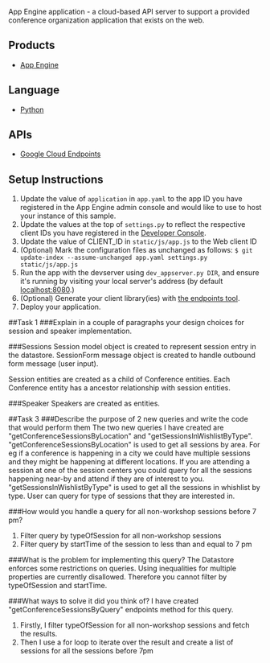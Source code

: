 App Engine application - a cloud-based API server to support a provided conference organization application that exists on the web.

## Products
- [App Engine][1]

## Language
- [Python][2]

## APIs
- [Google Cloud Endpoints][3]

## Setup Instructions
1. Update the value of `application` in `app.yaml` to the app ID you
   have registered in the App Engine admin console and would like to use to host
   your instance of this sample.
1. Update the values at the top of `settings.py` to
   reflect the respective client IDs you have registered in the
   [Developer Console][4].
1. Update the value of CLIENT_ID in `static/js/app.js` to the Web client ID
1. (Optional) Mark the configuration files as unchanged as follows:
   `$ git update-index --assume-unchanged app.yaml settings.py static/js/app.js`
1. Run the app with the devserver using `dev_appserver.py DIR`, and ensure it's running by visiting your local server's address (by default [localhost:8080][5].)
1. (Optional) Generate your client library(ies) with [the endpoints tool][6].
1. Deploy your application.

##Task 1
###Explain in a couple of paragraphs your design choices for session and speaker implementation.

###Sessions
Session model object is created to represent session entry in the datastore.
SessionForm message object is created to handle outbound form message (user input).

Session entities are created as a child of Conference entities. Each Conference
entity has a ancestor relationship with session entities.

###Speaker
Speakers are created as entities.

##Task 3
###Describe the purpose of 2 new queries and write the code that would perform them
The two new queries I have created are "getConferenceSessionsByLocation" and
"getSessionsInWishlistByType". "getConferenceSessionsByLocation" is used to
get all sessions by area. For eg if a conference is happening in a city we
could have multiple sessions and they might be happening at different
locations. If you are attending a session at one of the session centers you
could query for all the sessions happening near-by and attend if they are
of interest to you. "getSessionsInWishlistByType" is used to get all the
sessions in whishlist by type. User can query for type of sessions that
they are interested in.

###How would you handle a query for all non-workshop sessions before 7 pm?
1. Filter query by typeOfSession for all non-workshop sessions
2. Filter query by startTime of the session to less than and equal to 7 pm

###What is the problem for implementing this query?
The Datastore enforces some restrictions on queries. Using inequalities for
multiple properties are currently disallowed. Therefore you cannot filter
by typeOfSession and startTime.

###What ways to solve it did you think of?
I have created "getConferenceSessionsByQuery" endpoints method for this query.
1. Firstly, I filter typeOfSession for all non-workshop sessions and fetch
the results.
2. Then I use a for loop to iterate over the result and create a list of
sessions for all the sessions before 7pm

[1]: https://developers.google.com/appengine
[2]: http://python.org
[3]: https://developers.google.com/appengine/docs/python/endpoints/
[4]: https://console.developers.google.com/
[5]: https://localhost:8080/
[6]: https://developers.google.com/appengine/docs/python/endpoints/endpoints_tool
